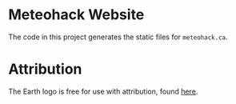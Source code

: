 Meteohack Website
==============

The code in this project generates the static files for `meteohack.ca`.

# Attribution

The Earth logo is free for use with attribution, found [here](https://www.flaticon.com/free-icon/earth_44386).
